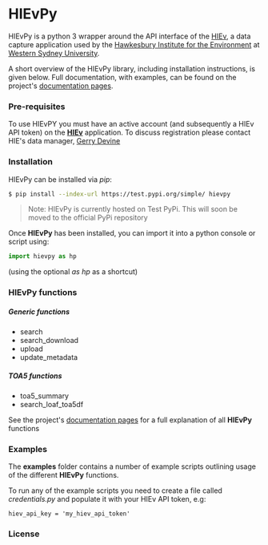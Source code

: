 
# HIEvPy
HIEvPy is a python 3 wrapper around the API interface of the [HIEv](https://hiev.westernsydney.edu.au), a data capture 
application used by the [Hawkesbury Institute for the Environment](https://www.westernsydney.edu.au/hie) at [Western 
Sydney University](https://westernsydney.edu.au). 

A short overview of the HIEvPy library, including installation instructions, is given below. Full 
documentation, with examples, can be found on the project's [documentation pages](https://gdevine.github.io/hievpy).



### Pre-requisites
To use HIEvPY you must have an active account (and subsequently a HIEv API token) on the 
[**HIEv**](https://hiev.westernsydney.edu.au) application. To discuss registration please contact HIE's data manager, 
[Gerry Devine](mailto:g.devine@westernsydney.edu.au)


### Installation
HIEvPy can be installed via *pip*:

``` bash
$ pip install --index-url https://test.pypi.org/simple/ hievpy
```

> Note: HIEvPy is currently hosted on Test PyPi. This will soon be moved to the official PyPi repository

Once **HIEvPy** has been installed, you can import it into a python console or script using:

``` python
import hievpy as hp
```
(using the optional *as hp* as a shortcut)

### HIEvPy functions

##### Generic functions
- search
- search_download
- upload
- update_metadata

##### TOA5 functions
- toa5_summary
- search_loaf_toa5df

See the project's [documentation pages](https://gdevine.github.io/hievpy) for a full explanation of all **HIEvPy** functions

### Examples
The __examples__ folder contains a number of example scripts outlining usage of the different **HIEvPy** functions. 

To run any of the example scripts you need to create a file called *credentials.py* and populate it with your HIEv 
API token, e.g:
  
    hiev_api_key = 'my_hiev_api_token'


### License

